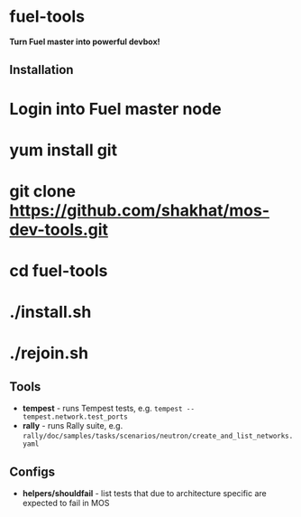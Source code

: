 fuel-tools
==========

**Turn Fuel master into powerful devbox!**

Installation
------------
# Login into Fuel master node
# yum install git
# git clone https://github.com/shakhat/mos-dev-tools.git
# cd fuel-tools
# ./install.sh
# ./rejoin.sh

Tools
-----
* **tempest** - runs Tempest tests, e.g. `tempest -- tempest.network.test_ports`
* **rally** - runs Rally suite, e.g. `rally/doc/samples/tasks/scenarios/neutron/create_and_list_networks.yaml`

Configs
-------
* **helpers/shouldfail** - list tests that due to architecture specific are expected to fail in MOS
